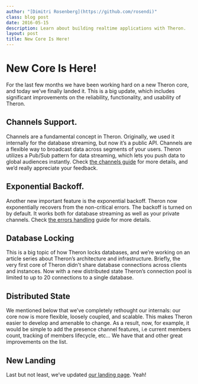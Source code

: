 ```yaml
---
author: "[Dimitri Rosenberg](https://github.com/rosendi)"
class: blog post
date: 2016-05-15
description: Learn about building realtime applications with Theron.
layout: post
title: New Core Is Here!
---
```


# New Core Is Here!

For the last few months we have been working hard on a new Theron core, and
today we’ve finally landed it. This is a big update, which includes significant
improvements on the reliability, functionality, and usability of Theron.

## Channels Support.

Channels are a fundamental concept in Theron. Originally, we used it internally
for the database streaming, but now it’s a public API. Channels are a flexible
way to broadcast data across segments of your users. Theron utilizes a Pub/Sub
pattern for data streaming, which lets you push data to global audiences
instantly. Check [the channels guide](/docs/guide/broadcasting-data.html) for more
details, and we’d really appreciate your feedback.

## Exponential Backoff.

Another new important feature is the exponential backoff. Theron now
exponentially recovers from the non-critical errors. The backoff is turned on by
default. It works both for database streaming as well as your private channels.
Check [the errors handling](/docs/guide/error-handling.html)  guide for more details.

## Database Locking

This is a big topic of how Theron locks databases, and we’re working on an
article series about Theron’s architecture and infrastructure. Briefly, the very
first core of Theron didn't share database connections across clients and
instances. Now with a new distributed state Theron’s connection pool is limited
to up to 20 connections to a single database.

## Distributed State

We mentioned below that we’ve completely rethought our internals: our core now
is more flexible, loosely coupled, and scalable. This makes Theron easier to
develop and amenable to change. As a result, now, for example, it would be
simple to add the presence channel features, i.e current members count, tracking
of members lifecycle, etc... We have that and other great improvements on the
list.

## New Landing

Last but not least, we’ve updated [our landing page](/home). Yeah!
